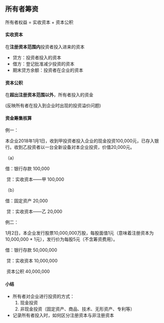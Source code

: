 ## 所有者筹资

所有者权益 = 实收资本 + 资本公积



#### 实收资本

在**注册资本范围内**投资者投入进来的资本

* 贷方：投资者投入的资本
* 借方：登记批准减少投资的资本
* 期末贷方余额：投资者在企业的资本



#### 资本公积

在**超出注册资本范围以外**，所有者投入的资金

(反映所有者在投入到企业时出现的投资溢价问题)



#### 资金筹集核算

例一：

本企业2018年1月1日，收到甲投资者投入企业的现金投资100,000元，已存入银行。收到乙投资者以一台全新设备对本企业投资，价值20,000元。



（a）

借：银行存款 100,000

​	贷：实收资本——甲 100,000



（b）

借：固定资产 20,000

​	贷：实收资本——乙 20,000



例二：

1月2日，本企业发行股票10,000,000万股，每股面值1元（意味着注册资本为10,000,000 * 1元），发行价为每股5元（不含筹资费用）。



借：银行存款 50,000,000

​	贷：实收资本 10,000,000

​			资本公积 40,000,000





#### 小结

* 所有者对企业进行投资的方式：
  1. 现金投资
  2. 非现金投资（固定资产、商品、技术、无形资产、专利等）
* 记录所有者投入时，如何区分注册资本与非注册资本